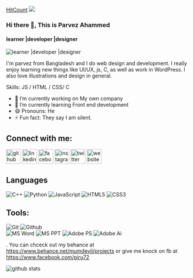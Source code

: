 [HitCount](http://hits.dwyl.com/piru72/piru72)
 <img src="https://komarev.com/ghpvc/?username=piru72">
<!-- ![visitors](https://visitor-badge.laobi.icu/badge?page_id=piru72.piru72) -->


### Hi there 👋, This is Parvez Ahammed
#### learner |developer |designer
![learner |developer |designer](https://pbs.twimg.com/profile_banners/1158310606170140674/1619899801/1080x360)

I'm parvez from Bangladesh and I do web design and development. I really enjoy learning new things like UI/UX, js, C, as well as work in WordPress. I also love illustrations and design in general.

Skills: JS / HTML / CSS/ C

- 🔭 I’m currently working on My own company  
- 🌱 I’m currently learning Front end development 
- 😄 Pronouns: He 
- ⚡ Fun fact: They say I am silent. 

 ## Connect with me:

[<img src='https://cdn.jsdelivr.net/npm/simple-icons@3.0.1/icons/github.svg' alt='github' height='40'>](https://github.com/piru72)  [<img src='https://cdn.jsdelivr.net/npm/simple-icons@3.0.1/icons/linkedin.svg' alt='linkedin' height='40'>](https://www.linkedin.com/in/parvez-ahammed-604296198/)  [<img src='https://cdn.jsdelivr.net/npm/simple-icons@3.0.1/icons/facebook.svg' alt='facebook' height='40'>](https://www.facebook.com/piru72)  [<img src='https://cdn.jsdelivr.net/npm/simple-icons@3.0.1/icons/instagram.svg' alt='instagram' height='40'>](https://www.instagram.com/piru_627/)  [<img src='https://cdn.jsdelivr.net/npm/simple-icons@3.0.1/icons/twitter.svg' alt='twitter' height='40'>](https://twitter.com/pirubic_72)  [<img src='https://cdn.jsdelivr.net/npm/simple-icons@3.0.1/icons/icloud.svg' alt='website' height='40'>](https://parvezsworld.info/)  


## Languages
![C++](https://img.shields.io/badge/-C++-000000?style=flat&logo=c%2B%2B)
![Python](https://img.shields.io/badge/-Python-000000?style=flat&logo=python)
![JavaScript](https://img.shields.io/badge/-JavaScript-000000?style=flat&logo=javascript)
![HTML5](https://img.shields.io/badge/-HTML5-000000?style=flat&logo=html5)
![CSS3](https://img.shields.io/badge/-CSS-000000?style=flat&logo=css3)

## Tools:

![Git](https://img.shields.io/badge/-Git-000000?style=flat&logo=git)
![Github](https://img.shields.io/badge/-Github-000000?style=flat&logo=github) <br />
![MS Word](https://img.shields.io/badge/-MS%20Word-000000?style=flat&logo=microsoft%20word)
![MS PPT](https://img.shields.io/badge/-MS%20Powerpoint-000000?style=flat&logo=microsoft%20powerpoint)
![Adobe PS](https://img.shields.io/badge/-Adobe%20Photoshop-000000?style=flat&logo=adobe%20photoshop)
![Adobe Ai](https://img.shields.io/badge/-Adobe%20Illustrator-000000?style=flat&logo=adobe%20illustrator)



 . You can chceck out my behance at https://www.behance.net/mumdevil/projects or give me knock on fb at  https://www.facebook.com/piru72

![github stats](https://github-readme-stats.vercel.app/api?username=piru72)
